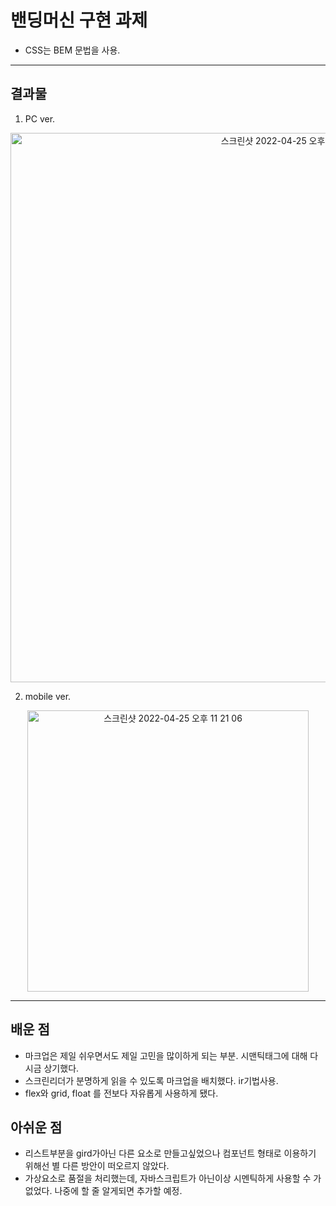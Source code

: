 # 밴딩머신 구현 과제

- CSS는 BEM 문법을 사용.

---

## 결과물

1. PC ver.

<center>
<img width="879" alt="스크린샷 2022-04-25 오후 11 21 06" src="https://user-images.githubusercontent.com/97894417/165108638-df65156a-a15c-47ca-8ac6-48eb0baba2fe.png">
</center>

2. mobile ver.

<center>
<img width="450" alt="스크린샷 2022-04-25 오후 11 21 06" src="https://user-images.githubusercontent.com/97894417/165109592-e18d9528-4f6e-4923-aaba-0f9814dcb58c.png">
</center>

---

## 배운 점

- 마크업은 제일 쉬우면서도 제일 고민을 많이하게 되는 부분. 시맨틱태그에 대해 다시금 상기했다.
- 스크린리더가 분명하게 읽을 수 있도록 마크업을 배치했다. ir기법사용.
- flex와 grid, float 를 전보다 자유롭게 사용하게 됐다.

## 아쉬운 점

- 리스트부분을 gird가아닌 다른 요소로 만들고싶었으나 컴포넌트 형태로 이용하기 위해선 별 다른 방안이 떠오르지 않았다.
- 가상요소로 품절을 처리했는데, 자바스크립트가 아닌이상 시멘틱하게 사용할 수 가 없었다. 나중에 할 줄 알게되면 추가할 예정.

